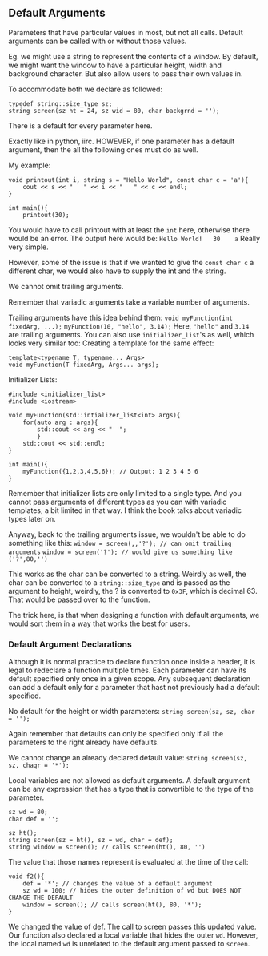 ## Default Arguments
Parameters that have particular values in most, but not all calls. 
Default arguments can be called with or without those values. 

Eg. we might use a string to represent the contents of a window. 
By default, we might want the window to have a particular height, width and background character. 
But also allow users to pass their own values in. 

To accommodate both we declare as followed: 
```
typedef string::size_type sz;
string screen(sz ht = 24, sz wid = 80, char backgrnd = '');
```
There is a default for every parameter here. 

Exactly like in python, iirc. 
HOWEVER, if one parameter has a default argument, then the all the following ones must do as well. 

My example: 
```
void printout(int i, string s = "Hello World", const char c = 'a'){
    cout << s << "   " << i << "   " << c << endl;
}

int main(){
    printout(30);
```

You would have to call printout with at least the `int` here, otherwise there would be an error. 
The output here would be: 
`Hello World!   30    a`
Really very simple. 

However, some of the issue is that if we wanted to give the `const char c` a different char, we would also have to supply the int and the string. 

We cannot omit trailing arguments. 

Remember that variadic arguments take a variable number of arguments. 

Trailing arguments have this idea behind them: 
`void myFunction(int fixedArg, ...);`
`myFunction(10, "hello", 3.14);`
Here, `"hello"` and `3.14` are trailing arguments. 
You can also use `initializer_list`'s as well, which looks very similar too: 
Creating a template for the same effect:
```
template<typename T, typename... Args> 
void myFunction(T fixedArg, Args... args);
```


Initializer Lists: 
```
#include <initializer_list>
#include <iostream>

void myFunction(std::intializer_list<int> args){ 
	for(auto arg : args){ 
		std::cout << arg << "  ";
		}
	std::cout << std::endl;
}

int main(){ 
	myFunction({1,2,3,4,5,6}); // Output: 1 2 3 4 5 6
}
```

Remember that initializer lists are only limited to a single type. 
And you cannot pass arguments of different types as you can with variadic templates, a bit limited in that way. I think the book talks about variadic types later on. 

Anyway, back to the trailing arguments issue, we wouldn't be able to do something like this: 
`window = screen(,,'?'); // can omit trailing arguments`
`window = screen('?'); // would give us something like ('?',80,'')`

This works as the char can be converted to a string. Weirdly as well, the char can be converted to a `string::size_type` and is passed as the argument to height, weirdly, the ? is converted to `0x3F`, which is decimal 63. That would be passed over to the function. 

The trick here, is that when designing a function with default arguments, we would sort them in a way that works the best for users. 

### Default Argument Declarations
Although it is normal practice to declare function once inside a header, it is legal to redeclare a function multiple times. 
Each parameter can have its default specified only once in a given scope. 
Any subsequent declaration can add a default only for a parameter that hast not previously had a default specified. 

No default for the height or width parameters: 
`string screen(sz, sz, char = '');`

Again remember that defaults can only be specified only if all the parameters to the right already have defaults. 

We cannot change an already declared default value: 
`string screen(sz, sz, chaqr = '*');`



Local variables are not allowed as default arguments. 
A default argument can be any expression that has a type that is convertible to the type of the parameter. 

```
sz wd = 80;
char def = '';

sz ht(); 
string screen(sz = ht(), sz = wd, char = def);
string window = screen(); // calls screen(ht(), 80, '')
```

The value that those names represent is evaluated at the time of the call: 
```
void f2(){ 
	def = '*'; // changes the value of a default argument
	sz wd = 100; // hides the outer definition of wd but DOES NOT CHANGE THE DEFAULT
	window = screen(); // calls screen(ht(), 80, '*');
}
```

We changed the value of def. The call to screen passes this updated value. 
Our function also declared a local variable that hides the outer `wd`. 
However, the local named `wd` is unrelated to the default argument passed to `screen`.

